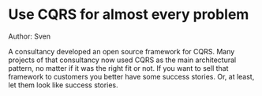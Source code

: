 # Use CQRS for almost every problem
Author: Sven

A consultancy developed an open source framework for CQRS. Many projects of that consultancy now used CQRS as the main architectural pattern, no matter if it was the right fit or not. If you want to sell that framework to customers you better have some success stories. Or, at least, let them look like success stories.

